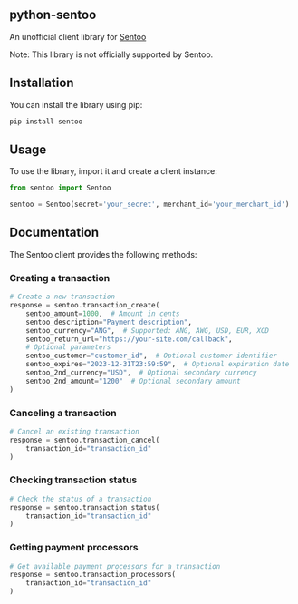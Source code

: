 ## python-sentoo

An unofficial client library for [Sentoo](https://sentoo.io/)

Note: This library is not officially supported by Sentoo.

## Installation

You can install the library using pip:

```bash
pip install sentoo
```

## Usage

To use the library, import it and create a client instance:

```python
from sentoo import Sentoo

sentoo = Sentoo(secret='your_secret', merchant_id='your_merchant_id')
```

## Documentation

The Sentoo client provides the following methods:

### Creating a transaction

```python
# Create a new transaction
response = sentoo.transaction_create(
    sentoo_amount=1000,  # Amount in cents
    sentoo_description="Payment description",
    sentoo_currency="ANG",  # Supported: ANG, AWG, USD, EUR, XCD
    sentoo_return_url="https://your-site.com/callback",
    # Optional parameters
    sentoo_customer="customer_id",  # Optional customer identifier
    sentoo_expires="2023-12-31T23:59:59",  # Optional expiration date
    sentoo_2nd_currency="USD",  # Optional secondary currency
    sentoo_2nd_amount="1200"  # Optional secondary amount
)
```

### Canceling a transaction

```python
# Cancel an existing transaction
response = sentoo.transaction_cancel(
    transaction_id="transaction_id"
)
```

### Checking transaction status

```python
# Check the status of a transaction
response = sentoo.transaction_status(
    transaction_id="transaction_id"
)
```

### Getting payment processors

```python
# Get available payment processors for a transaction
response = sentoo.transaction_processors(
    transaction_id="transaction_id"
)
```
